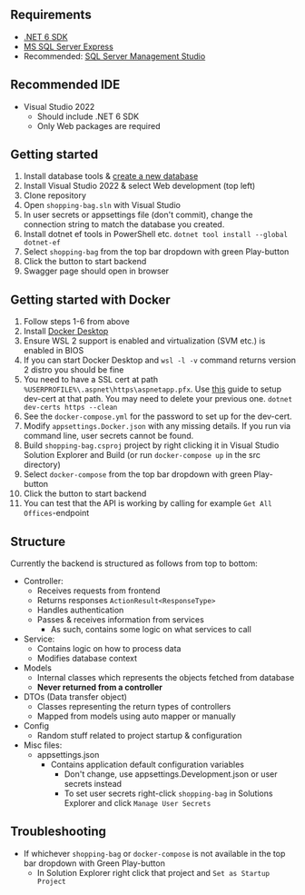 ## Requirements

- [.NET 6 SDK](https://dotnet.microsoft.com/en-us/download/visual-studio-sdks)
- [MS SQL Server Express](https://www.microsoft.com/en-us/sql-server/sql-server-downloads)
- Recommended: [SQL Server Management Studio]()

## Recommended IDE

- Visual Studio 2022
  - Should include .NET 6 SDK
  - Only Web packages are required

## Getting started

1. Install database tools & [create a new database](https://docs.microsoft.com/en-us/sql/relational-databases/databases/create-a-database?view=sql-server-ver16)
2. Install Visual Studio 2022 & select Web development (top left)
3. Clone repository
4. Open `shopping-bag.sln` with Visual Studio
5. In user secrets or appsettings file (don't commit), change the connection string to match the database you created.
6. Install dotnet ef tools in PowerShell etc. `dotnet tool install --global dotnet-ef`
7. Select `shopping-bag` from the top bar dropdown with green Play-button
8. Click the button to start backend
9. Swagger page should open in browser

## Getting started with Docker

1. Follow steps 1-6 from above
2. Install [Docker Desktop](https://docs.docker.com/desktop/windows/wsl/)
3. Ensure WSL 2 support is enabled and virtualization (SVM etc.) is enabled in BIOS
4. If you can start Docker Desktop and `wsl -l -v` command returns version 2 distro you should be fine
5. You need to have a SSL cert at path `%USERPROFILE%\.aspnet\https\aspnetapp.pfx`. Use [this](https://learn.microsoft.com/en-us/aspnet/core/security/docker-compose-https?view=aspnetcore-6.0) guide to setup dev-cert at that path. You may need to delete your previous one. `dotnet dev-certs https --clean`
6. See the `docker-compose.yml` for the password to set up for the dev-cert.
7. Modify `appsettings.Docker.json` with any missing details. If you run via command line, user secrets cannot be found.
8. Build `shopping-bag.csproj` project by right clicking it in Visual Studio Solution Explorer and Build (or run `docker-compose up` in the src directory)
9. Select `docker-compose` from the top bar dropdown with green Play-button
10. Click the button to start backend
11. You can test that the API is working by calling for example `Get All Offices`-endpoint

## Structure

Currently the backend is structured as follows from top to bottom:

- Controller:
  - Receives requests from frontend
  - Returns responses `ActionResult<ResponseType>`
  - Handles authentication
  - Passes & receives information from services
    - As such, contains some logic on what services to call
- Service:
  - Contains logic on how to process data
  - Modifies database context
- Models
  - Internal classes which represents the objects fetched from database
  - <b>Never returned from a controller</b>
- DTOs (Data transfer object)
  - Classes representing the return types of controllers
  - Mapped from models using auto mapper or manually
- Config
  - Random stuff related to project startup & configuration
- Misc files:
  - appsettings.json
    - Contains application default configuration variables
      - Don't change, use appsettings.Development.json or user secrets instead
      - To set user secrets right-click `shopping-bag` in Solutions Explorer and click `Manage User Secrets`

## Troubleshooting

- If whichever `shopping-bag` or `docker-compose` is not available in the top bar dropdown with Green Play-button
  - In Solution Explorer right click that project and `Set as Startup Project`
